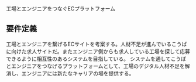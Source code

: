 工場とエンジニアをつなぐECプラットフォーム

## 要件定義

工場とエンジニアを繋げるECサイトを考案する。人材不足が進んでいるこうばに向けた求人サイトだ。またエンジニア側からも求人している工場を探して応募できるように相互性のあるシステムを目指している。
システムを通してこうばとエンジニアをつなげるプラットフォームとして、工場のデジタル人材不足を解消し、エンジニアには新たなキャリアの場を提供する。


